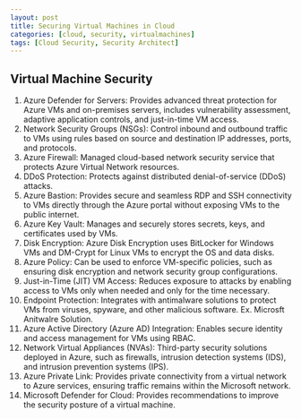 ```yaml
---
layout: post
title: Securing Virtual Machines in Cloud
categories: [cloud, security, virtualmachines]
tags: [Cloud Security, Security Architect]
---
```


## Virtual Machine Security

1. Azure Defender for Servers: Provides advanced threat protection for Azure VMs and on-premises servers, includes vulnerability assessment, adaptive application controls, and just-in-time VM access.
2. Network Security Groups (NSGs): Control inbound and outbound traffic to VMs using rules based on source and destination IP addresses, ports, and protocols.
3. Azure Firewall: Managed cloud-based network security service that protects Azure Virtual Network resources.
4. DDoS Protection: Protects against distributed denial-of-service (DDoS) attacks.
5. Azure Bastion: Provides secure and seamless RDP and SSH connectivity to VMs directly through the Azure portal without exposing VMs to the public internet.
6. Azure Key Vault: Manages and securely stores secrets, keys, and certificates used by VMs.
7. Disk Encryption: Azure Disk Encryption uses BitLocker for Windows VMs and DM-Crypt for Linux VMs to encrypt the OS and data disks.
8. Azure Policy: Can be used to enforce VM-specific policies, such as ensuring disk encryption and network security group configurations.
9. Just-in-Time (JIT) VM Access: Reduces exposure to attacks by enabling access to VMs only when needed and only for the time necessary.
10. Endpoint Protection: Integrates with antimalware solutions to protect VMs from viruses, spyware, and other malicious software. Ex. Microsft Anitwalre Solution.
11. Azure Active Directory (Azure AD) Integration: Enables secure identity and access management for VMs using RBAC.
12. Network Virtual Appliances (NVAs): Third-party security solutions deployed in Azure, such as firewalls, intrusion detection systems (IDS), and intrusion prevention systems (IPS).
13. Azure Private Link: Provides private connectivity from a virtual network to Azure services, ensuring traffic remains within the Microsoft network.
14. Microsoft Defender for Cloud: Provides recommendations to improve the security posture of a virtual machine.